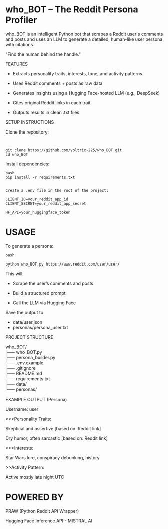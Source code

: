 
# who_BOT – The Reddit Persona Profiler



who_BOT is an intelligent Python bot that scrapes a Reddit user's comments and posts and uses an LLM to generate a detailed, human-like user persona with citations.

"Find the human behind the handle."



FEATURES

- Extracts personality traits, interests, tone, and activity patterns

- Uses Reddit comments + posts as raw data

- Generates insights using a Hugging Face-hosted LLM (e.g., DeepSeek)

- Cites original Reddit links in each trait

- Outputs results in clean .txt files

SETUP INSTRUCTIONS

Clone the repository:
```


git clone https://github.com/voltrix-225/who_BOT.git
cd who_BOT
```

Install dependencies:

```
bash
pip install -r requirements.txt 


Create a .env file in the root of the project:

CLIENT_ID=your_reddit_app_id
CLIENT_SECRET=your_reddit_app_secret

HF_API=your_huggingface_token
```



# USAGE

To generate a persona:
```
bash

python who_BOT.py https://www.reddit.com/user/user/
```

This will:

- Scrape the user’s comments and posts

- Build a structured prompt

- Call the LLM via Hugging Face

Save the output to:
- data/user.json
- personas/persona_user.txt

PROJECT STRUCTURE

who_BOT/\
├── who_BOT.py\
├── persona_builder.py\
├── .env.example\
├── .gitignore\
├── README.md\
├── requirements.txt\
├── data/\
└── personas/

EXAMPLE OUTPUT (Persona)

Username: user

\>>>Personality Traits:

Skeptical and assertive [based on: Reddit link]

Dry humor, often sarcastic [based on: Reddit link]

\>>>Interests:

Star Wars lore, conspiracy debunking, history

\>>Activity Pattern:

Active mostly late night UTC



# POWERED BY

PRAW (Python Reddit API Wrapper)

Hugging Face Inference API - MISTRAL AI
